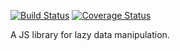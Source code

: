 [![Build Status](https://travis-ci.org/jmcriffey/lax.svg?branch=master)](https://travis-ci.org/jmcriffey/lax)
[![Coverage Status](https://coveralls.io/repos/jmcriffey/lax/badge.svg)](https://coveralls.io/r/jmcriffey/lax)

A JS library for lazy data manipulation.
